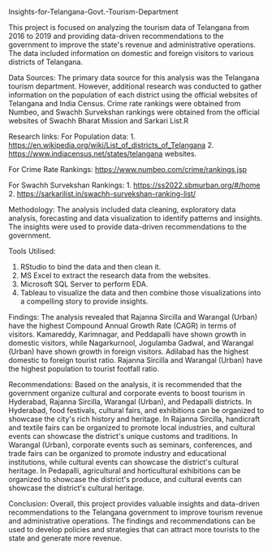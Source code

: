 Insights-for-Telangana-Govt.-Tourism-Department

This project is focused on analyzing the tourism data of Telangana from 2016 to 2019 and providing data-driven recommendations to the government to improve the state's revenue and administrative operations. 
The data included information on domestic and foreign visitors to various districts of Telangana.

Data Sources:
The primary data source for this analysis was the Telangana tourism department. 
However, additional research was conducted to gather information on the population of each district using the official websites of Telangana and India Census. 
Crime rate rankings were obtained from Numbeo, and Swachh Survekshan rankings were obtained from the official websites of Swachh Bharat Mission and Sarkari List.R

Research links:
For Population data: 
        1. https://en.wikipedia.org/wiki/List_of_districts_of_Telangana 
        2. https://www.indiacensus.net/states/telangana websites. 

For Crime Rate Rankings: 
           https://www.numbeo.com/crime/rankings.jsp

For Swachh Survekshan Rankings: 
        1. https://ss2022.sbmurban.org/#/home  
        2. https://sarkarilist.in/swachh-survekshan-ranking-list/


Methodology:
The analysis included data cleaning, exploratory data analysis, forecasting and data visualization to identify patterns and insights. 
The insights were used to provide data-driven recommendations to the government.

Tools Utilised: 
1. RStudio to bind the data and then clean it.
2. MS Excel to extract the research data from the websites.
3. Microsoft SQL Server to perform EDA.
4. Tableau to visualize the data and then combine those visualizations into a compelling story to provide insights.

Findings:
The analysis revealed that Rajanna Sircilla and Warangal (Urban) have the highest Compound Annual Growth Rate (CAGR) in terms of visitors. 
Kamareddy, Karimnagar, and Peddapalli have shown growth in domestic visitors, while Nagarkurnool, Jogulamba Gadwal, and Warangal (Urban) have shown growth in foreign visitors. 
Adilabad has the highest domestic to foreign tourist ratio. 
Rajanna Sircilla and Warangal (Urban) have the highest population to tourist footfall ratio.

Recommendations:
Based on the analysis, it is recommended that the government organize cultural and corporate events to boost tourism in Hyderabad, Rajanna Sircilla, Warangal (Urban), and Pedapalli districts. 
In Hyderabad, food festivals, cultural fairs, and exhibitions can be organized to showcase the city's rich history and heritage. 
In Rajanna Sircilla, handicraft and textile fairs can be organized to promote local industries, and cultural events can showcase the district's unique customs and traditions. 
In Warangal (Urban), corporate events such as seminars, conferences, and trade fairs can be organized to promote industry and educational institutions, while cultural events can showcase the district's cultural heritage. 
In Pedapalli, agricultural and horticultural exhibitions can be organized to showcase the district's produce, and cultural events can showcase the district's cultural heritage.

Conclusion:
Overall, this project provides valuable insights and data-driven recommendations to the Telangana government to improve tourism revenue and administrative operations. 
The findings and recommendations can be used to develop policies and strategies that can attract more tourists to the state and generate more revenue.
